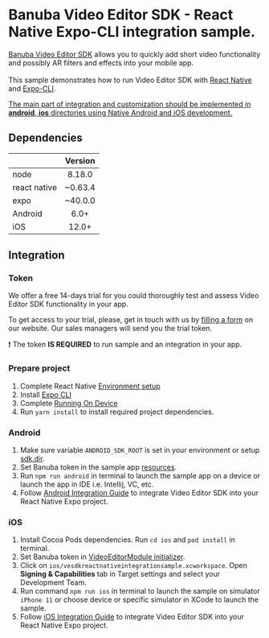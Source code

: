 # Banuba Video Editor SDK - React Native Expo-CLI integration sample.
[Banuba Video Editor SDK](https://www.banuba.com/video-editor-sdk) allows you to quickly add short video functionality and possibly AR filters and effects into your mobile app.
<br></br>
This sample demonstrates how to run Video Editor SDK with [React Native](https://reactnative.dev/) and [Expo-CLI](https://docs.expo.dev/workflow/expo-cli/).  

<ins>The main part of integration and customization should be implemented in **android**, **ios** directories using Native Android and iOS development.<ins>

## Dependencies
|              | Version | 
|--------------|:-------:|
| node         | 8.18.0  |
| react native | ~0.63.4 | 
| expo         | ~40.0.0 |
| Android      |  6.0+   |
| iOS          |  12.0+  |

## Integration

### Token
We offer а free 14-days trial for you could thoroughly test and assess Video Editor SDK functionality in your app.

To get access to your trial, please, get in touch with us by [filling a form](https://www.banuba.com/video-editor-sdk) on our website. Our sales managers will send you the trial token.

:exclamation: The token **IS REQUIRED** to run sample and an integration in your app.</br>

### Prepare project
1. Complete React Native [Environment setup](https://reactnative.dev/docs/environment-setup)
2. Install [Expo CLI](https://docs.expo.dev/get-started/installation/)
3. Complete [Running On Device](https://reactnative.dev/docs/running-on-device)
4. Run ```yarn install``` to install required project dependencies.

### Android
1. Make sure variable ```ANDROID_SDK_ROOT``` is set in your environment or setup [sdk.dir](https://github.com/Banuba/ve-sdk-react-native-integration-sample/blob/master/android/local.properties#L1).
2. Set Banuba token in the sample app [resources](https://github.com/Banuba/ve-sdk-react-native-integration-sample/blob/main/android/app/src/main/res/values/strings.xml#L6).
3. Run ```npm run android``` in terminal to launch the sample app on a device or launch the app in IDE i.e. Intellij, VC, etc.
4. Follow [Android Integration Guide](mddocs/android_integration.md) to integrate Video Editor SDK into your React Native Expo project.

### iOS  
1. Install Cocoa Pods dependencies. Run ```cd ios``` and ```pod install``` in terminal.
2. Set Banuba token in [VideoEditorModule initializer](https://github.com/Banuba/ve-sdk-react-native-integration-sample/blob/main/ios/VideoEditorModule.swift#L186).
3. Click on ```ios/vesdkreactnativeintegrationsample.xcworkspace```. Open **Signing & Capabilities** tab in Target settings and select your Development Team.
4. Run command ```npm run ios``` in terminal to launch the sample on simulator ```iPhone 11``` or choose device or specific simulator in XCode to launch the sample.
5. Follow [iOS Integration Guide](mddocs/ios_integration.md) to integrate Video Editor SDK into your React Native Expo project.


